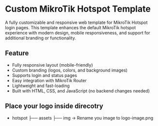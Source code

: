 # Custom MikroTik Hotspot Template

A fully customizable and responsive web template for MikroTik Hotspot login pages. This template enhances the default MikroTik hotspot experience with modern design, mobile responsiveness, and support for additional branding or functionality.

## Feature

- Fully responsive layout (mobile-friendly)
- Custom branding (logos, colors, and background images)
- Supports login and status pages
- Easy integration with MikroTik Router
- Lightweight and fast-loading
- Built with HTML, CSS, and JavaScript (no backend changes needed)

## Place your logo inside direcotry

- hotspot
	├── assets
			├── img → Rename you image to logo-image.png